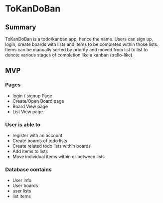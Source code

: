 # ToKanDoBan


## Summary
ToKanDoBan is a todo/kanban app, hence the name.  Users can sign up, login, create boards with lists and items to be completed within those lists.  Items can be manually sorted by priority and moved from list to list to denote various stages of completion like a kanban (trello-like).

## MVP
### Pages
- login / signup Page
- Create/Open Board page
- Board View page
- List View page
### User is able to 
- register with an account
- Create boards of todo lists
- Create related todo lists within boards
- Add items to lists
- Move individual items within or between lists

### Database contains
- User info
- User boards
- user lists
- list items

